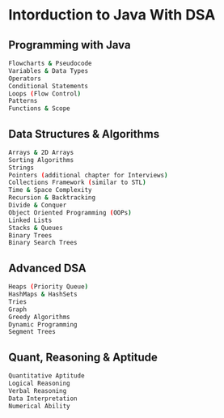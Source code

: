 # Intorduction to Java With DSA

## Programming with Java

```bash
Flowcharts & Pseudocode
Variables & Data Types
Operators
Conditional Statements
Loops (Flow Control)
Patterns
Functions & Scope
```


## Data Structures & Algorithms

```bash
Arrays & 2D Arrays
Sorting Algorithms
Strings
Pointers (additional chapter for Interviews)
Collections Framework (similar to STL)
Time & Space Complexity
Recursion & Backtracking
Divide & Conquer
Object Oriented Programming (OOPs)
Linked Lists
Stacks & Queues
Binary Trees
Binary Search Trees
```

## Advanced DSA

```bash
Heaps (Priority Queue)
HashMaps & HashSets
Tries
Graph
Greedy Algorithms
Dynamic Programming
Segment Trees
```

## Quant, Reasoning & Aptitude

```bash
Quantitative Aptitude
Logical Reasoning
Verbal Reasoning
Data Interpretation
Numerical Ability
```